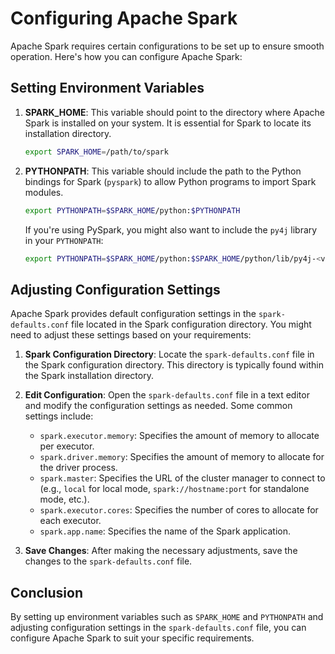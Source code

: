 # Configuring Apache Spark

Apache Spark requires certain configurations to be set up to ensure smooth operation. Here's how you can configure Apache Spark:

## Setting Environment Variables

1. **SPARK_HOME**: This variable should point to the directory where Apache Spark is installed on your system. It is essential for Spark to locate its installation directory.

   ```bash
   export SPARK_HOME=/path/to/spark
   ```

2. **PYTHONPATH**: This variable should include the path to the Python bindings for Spark (`pyspark`) to allow Python programs to import Spark modules.

   ```bash
   export PYTHONPATH=$SPARK_HOME/python:$PYTHONPATH
   ```

   If you're using PySpark, you might also want to include the `py4j` library in your `PYTHONPATH`:

   ```bash
   export PYTHONPATH=$SPARK_HOME/python:$SPARK_HOME/python/lib/py4j-<version>-src.zip:$PYTHONPATH
   ```

## Adjusting Configuration Settings

Apache Spark provides default configuration settings in the `spark-defaults.conf` file located in the Spark configuration directory. You might need to adjust these settings based on your requirements:

1. **Spark Configuration Directory**: Locate the `spark-defaults.conf` file in the Spark configuration directory. This directory is typically found within the Spark installation directory.

2. **Edit Configuration**: Open the `spark-defaults.conf` file in a text editor and modify the configuration settings as needed. Some common settings include:

   - `spark.executor.memory`: Specifies the amount of memory to allocate per executor.
   - `spark.driver.memory`: Specifies the amount of memory to allocate for the driver process.
   - `spark.master`: Specifies the URL of the cluster manager to connect to (e.g., `local` for local mode, `spark://hostname:port` for standalone mode, etc.).
   - `spark.executor.cores`: Specifies the number of cores to allocate for each executor.
   - `spark.app.name`: Specifies the name of the Spark application.

3. **Save Changes**: After making the necessary adjustments, save the changes to the `spark-defaults.conf` file.

## Conclusion

By setting up environment variables such as `SPARK_HOME` and `PYTHONPATH` and adjusting configuration settings in the `spark-defaults.conf` file, you can configure Apache Spark to suit your specific requirements.

